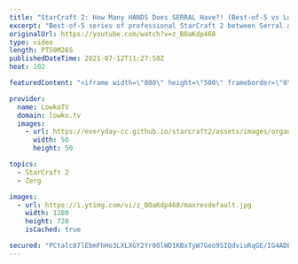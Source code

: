 ```yaml
---
title: "StarCraft 2: How Many HANDS Does SERRAL Have?! (Best-of-5 vs Lambo)"
excerpt: "Best-of-5 series of professional StarCraft 2 between Serral and Lambo. In this Zerg versus Zerg we watch two top-level European Zerg players face off in a series that was played during Dreamhack Summer Europe.  Support my work on Patreon: http://www.patreon.com/lowkotv Become a YouTube member: https://lowko.tv/join"
originalUrl: https://youtube.com/watch?v=z_BOaKdp468
type: video
length: PT50M26S
publishedDateTime: 2021-07-12T11:27:50Z
heat: 102

featuredContent: "<iframe width=\"800\" height=\"500\" frameborder=\"0\" src=\"https://www.youtube.com/embed/z_BOaKdp468\" allow=\"accelerometer; autoplay; encrypted-media; gyroscope; picture-in-picture\" allowfullscreen></iframe>"

provider:
  name: LowkoTV
  domain: lowko.tv
  images:
    - url: https://everyday-cc.github.io/starcraft2/assets/images/organizations/lowko.tv-50x50.jpg
      width: 50
      height: 50

topics:
  - StarCraft 2
  - Zerg

images:
  - url: https://i.ytimg.com/vi/z_BOaKdp468/maxresdefault.jpg
    width: 1280
    height: 720
    isCached: true

secured: "PCtalc87lEbmFhHo3LXLXGY2Yr0OlWD1KBxTyW7Geo9SIQdviuRqGE/IG4ADLvcFAFrEgmY85o3c9+bEpGdrkKaKYhP//VUKSNMpxemUBtXH0+bYplJGCciwjg1zyrbDOTVNCUHjXh1OppBxBHn/AbPBSL2y3QHcI2qk25qf4Xb+kScc9K0z60fS8OOIUv9n1Rbzw/P5qV7YOJwCR31kInNmOZXhQClRdlx1akEKR+GT8QIfAmCIaFetfmqn6ORNG6zUreY2fTqJ2g8TTEroGRdRsEuKh70edhLEjpcGqSMeKQyiOVX8AQHsDMY0YyKXe2rr5+bysr4UGrRQrMjkrAQ4ARn9yM7x3XyxZOb6yKXPfumDGYvPdIt812jJgpHW/v/ShvSCIpgQXKwRTSq6vAfOQZ6hIpRLYfX62YBAe6SDTGstVYzPc/tRGW7Nk662;zfs9CZ7T7UOrCiSZcwIDZw=="
---
```


